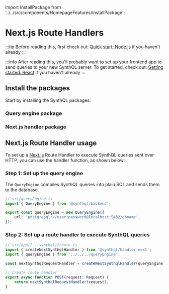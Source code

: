 import InstallPackage from '../../src/components/HomepageFeatures/InstallPackage';

# Next.js Route Handlers

:::tip
Before reading this, first check out:
[Quick start: Node.js](./quick-start) if you haven't already
:::

:::info
After reading this, you'll probably want to set up your frontend app to send queries to your new SynthQL server. To get started, check out:
[Getting started: React](./react) if you haven't already
:::

## Install the packages

Start by installing the SynthQL packages:

### Query engine package

<InstallPackage packageName="@synthql/backend" />

### Next.js handler package

<InstallPackage packageName="@synthql/handler-next" />

## Next.js Route Handler usage

To set up a [Next.js](https://nextjs.org/docs/14/getting-started/installation) Route Handler to execute SynthQL queries sent over HTTP, you can use the handler function, as shown below:

### Step 1: Set up the query engine

The `QueryEngine` compiles SynthQL queries into plain SQL and sends them to the database.

```ts
// src/queryEngine.ts
import { QueryEngine } from '@synthql/backend';

export const queryEngine = new QueryEngine({
    url: 'postgresql://user:password@localhost:5432/dbname',
});
```

### Step 2: Set up a route handler to execute SynthQL queries

```ts
// src/app/[...synthql]/route.ts
import { createNextSynthqlHandler } from '@synthql/handler-next';
import { queryEngine } from '../../../queryEngine';

const nextSynthqlRequestHandler = createNextSynthqlHandler(queryEngine);

// Create route handler
export async function POST(request: Request) {
    return nextSynthqlRequestHandler(request);
}
```
